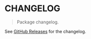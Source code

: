 # CHANGELOG

> Package changelog.

See [GitHub Releases](https://github.com/stdlib-js/stats-base-snanstdevtk/releases) for the changelog.